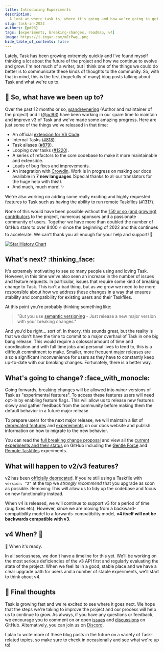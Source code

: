 ```yaml
---
title: Introducing Experiments
description:
  A look at where task is, where it's going and how we're going to get there.
slug: task-in-2023
authors: [pd93]
tags: [experiments, breaking-changes, roadmap, v4]
image: https://i.imgur.com/mErPwqL.png
hide_table_of_contents: false
---
```


Lately, Task has been growing extremely quickly and I've found myself thinking a
lot about the future of the project and how we continue to evolve and grow. I'm
not much of a writer, but I think one of the things we could do better is to
communicate these kinds of thoughts to the community. So, with that in mind,
this is the first (hopefully of many) blog posts talking about Task and what
we're up to.

<!--truncate-->

## :calendar: So, what have we been up to?

Over the past 12 months or so, [@andreynering] (Author and maintainer of the
project) and I ([@pd93]) have been working in our spare time to maintain and
improve v3 of Task and we've made some amazing progress. Here are just some of
the things we've released in that time:

- An official [extension for VS Code][vscode-task].
- Internal Tasks ([#818](https://github.com/go-task/task/pull/818)).
- Task aliases ([#879](https://github.com/go-task/task/pull/879)).
- Looping over tasks ([#1220](https://github.com/go-task/task/pull/1200)).
- A series of refactors to the core codebase to make it more maintainable and
  extensible.
- Loads of bug fixes and improvements.
- An integration with [Crowdin][crowdin]. Work is in progress on making our docs
  available in **7 new languages** (Special thanks to all our translators for
  the huge help with this!).
- And much, much more! :sparkles:

We're also working on adding some really exciting and highly requested features
to Task such as having the ability to run remote Taskfiles
([#1317](https://github.com/go-task/task/issues/1317)).

None of this would have been possible without the [150 or so (and growing)
contributors][contributors] to the project, numerous sponsors and a passionate
community of users. Together we have more than doubled the number of GitHub
stars to over 8400 :star: since the beginning of 2022 and this continues to
accelerate. We can't thank you all enough for your help and support! :rocket:

[![Star History Chart](https://api.star-history.com/svg?repos=go-task/task&type=Date)](https://star-history.com/#go-task/task&Date)

## What's next? :thinking_face:

It's extremely motivating to see so many people using and loving Task. However,
in this time we've also seen an increase in the number of issues and feature
requests. In particular, issues that require some kind of breaking change to
Task. This isn't a bad thing, but as we grow we need to be more responsible
about how we address these changes in a way that ensures stability and
compatibility for existing users and their Taskfiles.

At this point you're probably thinking something like:

> "But you use [semantic versioning][semver] - Just release a new major version
> with your breaking changes."

And you'd be right... sort of. In theory, this sounds great, but the reality is
that we don't have the time to commit to a major overhaul of Task in one big
bang release. This would require a colossal amount of time and coordination and
with full time jobs and personal lives to tend to, this is a difficult
commitment to make. Smaller, more frequent major releases are also a significant
inconvenience for users as they have to constantly keep up-to-date with our
breaking changes. Fortunately, there is a better way.

## What's going to change? :face_with_monocle:

Going forwards, breaking changes will be allowed into _minor_ versions of Task
as "experimental features". To access these features users will need opt-in by
enabling feature flags. This will allow us to release new features slowly and
gather feedback from the community before making them the default behavior in a
future major release.

To prepare users for the next major release, we will maintain a list of
[deprecated features][deprecations] and [experiements][experiments] on our docs
website and publish information on how to migrate to the new behavior.

You can read the [full breaking change proposal][breaking-change-proposal] and
view all the [current experiments and their status][experiments-project] on
GitHub including the [Gentle Force][gentle-force-experiment] and [Remote
Taskfiles][remote-taskfiles-experiment] experiments.

## What will happen to v2/v3 features?

v2 has been [officially deprecated][deprecate-version-2-schema]. If you're still
using a Taskfile with `version: "2"` at the top we _strongly recommend_ that you
upgrade as soon as possible. Removing This will allow us to tidy up the codebase
and focus on new functionality instead.

When v4 is released, we will continue to support v3 for a period of time (bug
fixes etc). However, since we are moving from a backward-compatibility model to
a forwards-compatibility model, **v4 itself will not be backwards compatible
with v3**.

## v4 When? :eyes:

:shrug: When it's ready.

In all seriousness, we don't have a timeline for this yet. We'll be working on
the most serious deficiencies of the v3 API first and regularly evaluating the
state of the project. When we feel its in a good, stable place and we have a
clear upgrade path for users and a number of stable experiments, we'll start to
think about v4.

## :wave: Final thoughts

Task is growing fast and we're excited to see where it goes next. We hope that
the steps we're taking to improve the project and our process will help us to
continue to grow. As always, if you have any questions or feedback, we encourage
you to comment on or open [issues][issues] and [discussions][discussions] on
GitHub. Alternatively, you can join us on [Discord][discord].

I plan to write more of these blog posts in the future on a variety of
Task-related topics, so make sure to check in occasionally and see what we're up
to!

<!-- prettier-ignore-start -->
[vscode-task]: https://github.com/go-task/vscode-task
[crowdin]: https://crowdin.com
[contributors]: https://github.com/go-task/task/graphs/contributors
[semver]: https://semver.org
[breaking-change-proposal]: https://github.com/go-task/task/discussions/1191
[@andreynering]: https://github.com/andreynering
[@pd93]: https://github.com/pd93
[experiments]: https://taskfile.dev/experiments
[deprecations]: https://taskfile.dev/deprecations
[deprecate-version-2-schema]: https://github.com/go-task/task/issues/1197
[issues]: https://github.com/go-task/task/issues
[discussions]: https://github.com/go-task/task/discussions
[discord]: https://discord.gg/6TY36E39UK
[experiments-project]: https://github.com/orgs/go-task/projects/1
[gentle-force-experiment]: https://github.com/go-task/task/issues/1200
[remote-taskfiles-experiment]: https://github.com/go-task/task/issues/1317
<!-- prettier-ignore-end -->
